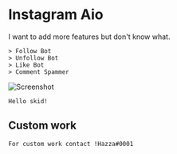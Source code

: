 # Instagram Aio


I want to add more features but don't know what.

```
> Follow Bot
> Unfollow Bot
> Like Bot
> Comment Spammer
```

![Screenshot](ig_aio.png)



```
Hello skid!
```

## Custom work
```
For custom work contact !Hazza#0001
```
